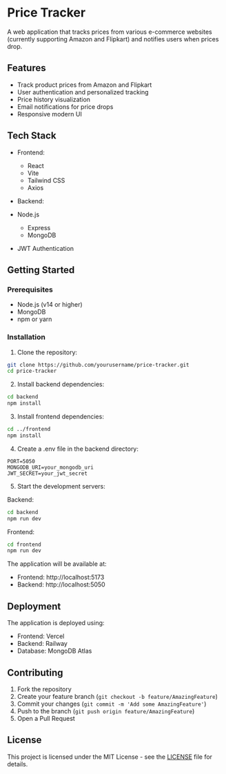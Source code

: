 # Price Tracker

A web application that tracks prices from various e-commerce websites (currently supporting Amazon and Flipkart) and notifies users when prices drop.

## Features

- Track product prices from Amazon and Flipkart
- User authentication and personalized tracking
- Price history visualization
- Email notifications for price drops
- Responsive modern UI

## Tech Stack

- Frontend:
  - React
  - Vite
  - Tailwind CSS
  - Axios

- Backend:
- Node.js
  - Express
  - MongoDB
- JWT Authentication

## Getting Started

### Prerequisites

- Node.js (v14 or higher)
- MongoDB
- npm or yarn

### Installation

1. Clone the repository:
```bash
git clone https://github.com/yourusername/price-tracker.git
cd price-tracker
```

2. Install backend dependencies:
```bash
cd backend
npm install
```

3. Install frontend dependencies:
```bash
cd ../frontend
npm install
```

4. Create a .env file in the backend directory:
```
PORT=5050
MONGODB_URI=your_mongodb_uri
JWT_SECRET=your_jwt_secret
```

5. Start the development servers:

Backend:
```bash
cd backend
npm run dev
```

Frontend:
```bash
cd frontend
npm run dev
```

The application will be available at:
- Frontend: http://localhost:5173
- Backend: http://localhost:5050

## Deployment

The application is deployed using:
- Frontend: Vercel
- Backend: Railway
- Database: MongoDB Atlas

## Contributing

1. Fork the repository
2. Create your feature branch (`git checkout -b feature/AmazingFeature`)
3. Commit your changes (`git commit -m 'Add some AmazingFeature'`)
4. Push to the branch (`git push origin feature/AmazingFeature`)
5. Open a Pull Request

## License

This project is licensed under the MIT License - see the [LICENSE](LICENSE) file for details. 